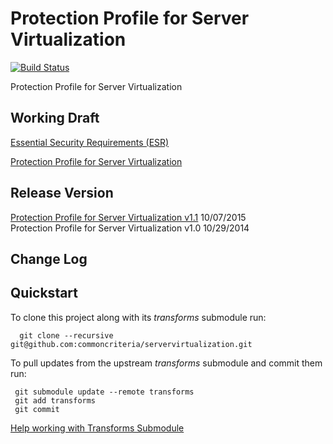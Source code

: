 Protection Profile for Server Virtualization 
============
[![Build Status](https://travis-ci.org/commoncriteria/servervirtualization.svg?branch=master)](https://travis-ci.org/commoncriteria/servervirtualization)

Protection Profile for Server Virtualization

## Working Draft
[Essential Security Requirements (ESR)](https://commoncriteria.github.io/pp/servervirtualization/servervirtualization-esr.html)

[Protection Profile for Server Virtualization](https://commoncriteria.github.io/pp/servervirtualization/servervirtualization-release.html)

## Release Version
[Protection Profile for Server Virtualization v1.1](https://www.niap-ccevs.org/pp/PP_SV_V1.1/) 10/07/2015
<br/>Protection Profile for Server Virtualization v1.0 10/29/2014

## Change Log

## Quickstart
To clone this project along with its _transforms_ submodule run:

````
  git clone --recursive git@github.com:commoncriteria/servervirtualization.git
````
To pull updates from the upstream _transforms_ submodule and commit them run:
````
 git submodule update --remote transforms
 git add transforms
 git commit
````

[Help working with Transforms Submodule](https://github.com/commoncriteria/transforms/wiki/Working-with-Transforms-as-a-Submodule)
